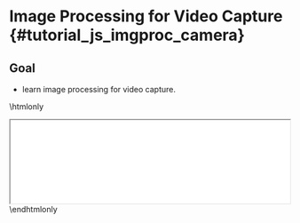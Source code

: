 Image Processing for Video Capture {#tutorial_js_imgproc_camera}
==================================

Goal
----

-   learn image processing for video capture.


\htmlonly
<iframe src="js_imgproc_camera.html" width="100%"
        onload="this.style.height=this.contentDocument.body.scrollHeight +'px';">
</iframe>
\endhtmlonly
